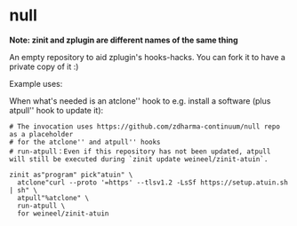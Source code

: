 # null

**Note: zinit and zplugin are different names of the same thing**

An empty repository to aid zplugin's hooks-hacks. You can fork it to have a private copy of it :)

Example uses:

When what's needed is an atclone'' hook to e.g. install a software (plus atpull'' hook to update it):

```
# The invocation uses https://github.com/zdharma-continuum/null repo as a placeholder
# for the atclone'' and atpull'' hooks
# run-atpull：Even if this repository has not been updated, atpull will still be executed during `zinit update weineel/zinit-atuin`.

zinit as"program" pick"atuin" \
  atclone"curl --proto '=https' --tlsv1.2 -LsSf https://setup.atuin.sh | sh" \
  atpull"%atclone" \
  run-atpull \
  for weineel/zinit-atuin
```
